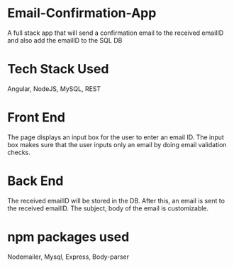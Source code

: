 # Email-Confirmation-App
A full stack app that will send a confirmation email to the received emailID and also add the emailID to the SQL DB

# Tech Stack Used
Angular, NodeJS, MySQL, REST

# Front End
The page displays an input box for the user to enter an email ID. The input box makes sure that the user inputs only an email by doing email validation checks.

# Back End
The received emailID will be stored in the DB. After this, an email is sent to the received emailID. The subject, body of the email is customizable. 

# npm packages used
Nodemailer, Mysql, Express, Body-parser
